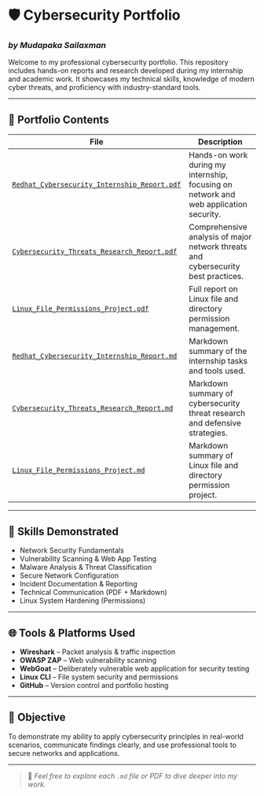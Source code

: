 # 🛡️ Cybersecurity Portfolio  
### _by Mudapaka Sailaxman_

Welcome to my professional cybersecurity portfolio. This repository includes hands-on reports and research developed during my internship and academic work. It showcases my technical skills, knowledge of modern cyber threats, and proficiency with industry-standard tools.

---

## 📁 Portfolio Contents

| File | Description |
|------|-------------|
| [`Redhat_Cybersecurity_Internship_Report.pdf`](./Redhat_Cybersecurity_Internship_Report.pdf) | Hands-on work during my internship, focusing on network and web application security. |
| [`Cybersecurity_Threats_Research_Report.pdf`](./Cybersecurity_Threats_Research_Report.pdf) | Comprehensive analysis of major network threats and cybersecurity best practices. |
| [`Linux_File_Permissions_Project.pdf`](./Linux_File_Permissions_Project.pdf) | Full report on Linux file and directory permission management. |
| [`Redhat_Cybersecurity_Internship_Report.md`](./Redhat_Cybersecurity_Internship_Report.md) | Markdown summary of the internship tasks and tools used. |
| [`Cybersecurity_Threats_Research_Report.md`](./Cybersecurity_Threats_Research_Report.md) | Markdown summary of cybersecurity threat research and defensive strategies. |
| [`Linux_File_Permissions_Project.md`](./Linux_File_Permissions_Project.md) | Markdown summary of Linux file and directory permission project. |

---

## 🧠 Skills Demonstrated

- Network Security Fundamentals
- Vulnerability Scanning & Web App Testing
- Malware Analysis & Threat Classification
- Secure Network Configuration
- Incident Documentation & Reporting
- Technical Communication (PDF + Markdown)
- Linux System Hardening (Permissions)

---

## 🌐 Tools & Platforms Used

- **Wireshark** – Packet analysis & traffic inspection  
- **OWASP ZAP** – Web vulnerability scanning  
- **WebGoat** – Deliberately vulnerable web application for security testing  
- **Linux CLI** – File system security and permissions  
- **GitHub** – Version control and portfolio hosting

---

## 🎯 Objective

To demonstrate my ability to apply cybersecurity principles in real-world scenarios, communicate findings clearly, and use professional tools to secure networks and applications.

---

> 📝 _Feel free to explore each `.md` file or PDF to dive deeper into my work._

